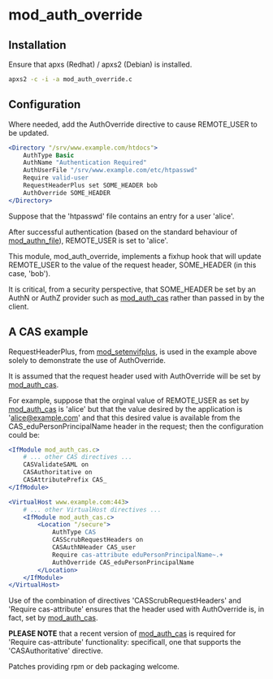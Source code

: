 # mod_auth_override

## Installation

Ensure that apxs (Redhat) / apxs2 (Debian) is installed.

```bash
apxs2 -c -i -a mod_auth_override.c
```

## Configuration

Where needed, add the AuthOverride directive to cause REMOTE_USER to be
updated.

```apache
<Directory "/srv/www.example.com/htdocs">
    AuthType Basic
    AuthName "Authentication Required"
    AuthUserFile "/srv/www.example.com/etc/htpasswd"
    Require valid-user
    RequestHeaderPlus set SOME_HEADER bob
    AuthOverride SOME_HEADER
</Directory>
```

Suppose that the 'htpasswd' file contains an entry for a user 'alice'.

After successful authentication (based on the standard behaviour of
[mod_authn_file][0]), REMOTE\_USER is set to 'alice'.

This module, mod_auth_override, implements a fixhup hook that will update
REMOTE\_USER to the value of the request header, SOME\_HEADER (in this case,
'bob').

It is critical, from a security perspective, that SOME\_HEADER be set by an
AuthN or AuthZ provider such as [mod_auth_cas][2] rather than passed in by the
client.

## A CAS example

RequestHeaderPlus, from [mod_setenvifplus][1], is used in the example above
solely to demonstrate the use of AuthOverride.

It is assumed that the request header used with AuthOverride will be set by
[mod_auth_cas][2].

For example, suppose that the orginal value of REMOTE\_USER as set by
[mod_auth_cas][2] is 'alice' but that the value desired by the application is
'alice@example.com' and that this desired value is available from the
CAS\_eduPersonPrincipalName header in the request; then the configuration could
be:

```apache
<IfModule mod_auth_cas.c>
    # ... other CAS directives ...
    CASValidateSAML on
    CASAuthoritative on
    CASAttributePrefix CAS_
</IfModule>

<VirtualHost www.example.com:443>
    # ... other VirtualHost directives ...
    <IfModule mod_auth_cas.c>
        <Location "/secure">
            AuthType CAS
            CASScrubRequestHeaders on
            CASAuthNHeader CAS_user
            Require cas-attribute eduPersonPrincipalName~.+
            AuthOverride CAS_eduPersonPrincipalName
        </Location>
    </IfModule>
</VirtualHost>
```

Use of the combination of directives 'CASScrubRequestHeaders' and 'Require
cas-attribute' ensures that the header used with AuthOverride is, in fact, set
by [mod_auth_cas][2].

**PLEASE NOTE** that a recent version of [mod_auth_cas][2] is required for
'Require cas-attribute' functionality: specificall, one that supports the
'CASAuthoritative' directive.

Patches providing rpm or deb packaging welcome.

[0]: http://httpd.apache.org/docs/2.2/mod/mod_authn_file.html
[1]: http://opensource.adnovum.ch/mod_setenvifplus
[2]: https://github.com/Jasig/mod_auth_cas

